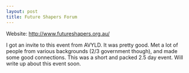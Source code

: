 ```yaml
---
layout: post
title: Future Shapers Forum
---
```


Website: http://www.futureshapers.org.au/

I got an invite to this event from AVYLD. It was pretty good. Met a lot of
people from various backgrounds (2/3 government though), and made some good
connections. This was a short and packed 2.5 day event. Will write up about
this event soon.

